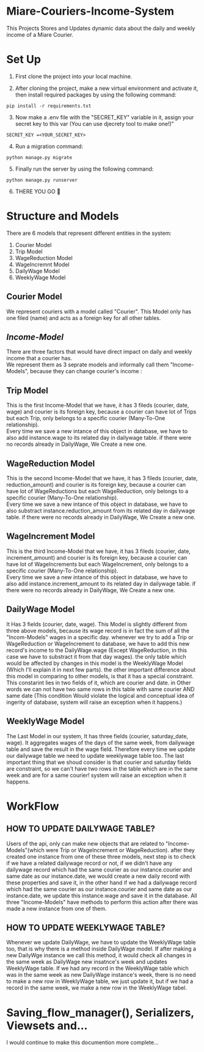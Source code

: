 # **Miare-Couriers-Income-System**
This Projects Stores and Updates dynamic data about the daily and weekly income of a Miare Courier. 

# Set Up
1. First clone the project into your local machine.  

2. After cloning the project, make a new virtual environment and activate it, then install required packages by using the following command:
```
pip install -r requirements.txt
```  

3. Now make a .env file with the "SECRET_KEY" variable in it, assign your secret key to this var (You can use djecrety tool to make one!)"
```
SECRET_KEY =<YOUR_SECRET_KEY>
```

4. Run a migration command:
```
python manage.py migrate
```

5. Finally run the server by using the following command:
```
python manage.py runserver
```

6. THERE YOU GO 🎉

# Structure and Models
There are 6 models that represent different entities in the system:
1. Courier Model
2. Trip Model
3. WageReduction Model
4. WageIncremnt Model
5. DailyWage Model
6. WeeklyWage Model

## Courier Model
We represent couriers with a model called "Courier".
This Model only has one filed (name) and acts as a foreign key for all other tables.

## **_Income-Model_**
There are three factors that would have direct impact on daily and weekly income that a courier has.  
We represent them as 3 seprate models and informally call them "Income-Models", because they can change courier's income :

## Trip Model
This is the first Income-Model that we have, it has 3 fileds (courier, date, wage) and courier is its foreign key, because a courier can have lot of Trips
but each Trip, only belongs to a specific courier (Many-To-One relationship).  
Every time we save a new intance of this object in database, we have to also add instance.wage to its related day in dailywage table. if there were no records already in DailyWage, We Create a new one.

## WageReduction Model
This is the second Income-Model that we have, it has 3 fileds (courier, date, reduction_amount) and courier is its foreign key, because a courier can have lot of
WageReductions but each WageReduction, only belongs to a specific courier (Many-To-One relationship).  
Every time we save a new intance of this object in database, we have to also substract instance.reduction_amount from its related day in dailywage table. if there were no records already in DailyWage, We Create a new one.

## WageIncrement Model
This is the third Income-Model that we have, it has 3 fileds (courier, date, increment_amount) and courier is its foreign key, because a courier can have lot of
WageIncrements but each WageIncrement, only belongs to a specific courier (Many-To-One relationship).  
Every time we save a new intance of this object in database, we have to also add instance.increment_amount to its related day in dailywage table. if there were no records already in DailyWage, We Create a new one.

## DailyWage Model
It Has 3 fields (courier, date, wage). This Model is slightly different from three above models, because its wage record is in fact the sum of all the "Incom-Models" wages in a specific day. whenever we try to add a Trip or WageReduction or WageIncrement to database, we have to add this new record's income to the DailyWage.wage (Except WageReduction, in this case we have to substract it from that day wages). 
the only table which would be affected by changes in this model is the WeeklyWage Model (Which I'll explain it in next few parts). the other important difference about this model in comparing to other models, is that it has a special constraint.
This constarint lies in two fields of it, which are courier and date. in Other words we can not have two same rows in this table with same courier AND same date (This condition Would violate the logical and conceptual idea of ingerity of database, system will raise an exception when it happens.) 

## WeeklyWage Model
The Last Model in our system, It has three fields (courier, saturday_date, wage). It aggregates wages of the days of the same week, from dailywage table and save the result in the wage field. Therefore every time we update our dailywage table we need to update weeklywage table too. The last important thing that we shoud consider is that courier and saturday fields are constraint, so we can't have two rows in the table which are in the same week and are for a same courier! system will raise an exception when it happens.


# WorkFlow
## HOW TO UPDATE DAILYWAGE TABLE?
Users of the api, only can make new objects that are related to "Income-Models"(which were Trip or WageIncrement or WageReduction). after they created one instance from one of these three models, next step is to check if we have a related dailywage record or not, if we didn't have any dailywage record which had the same courier as our instance.courier and same date as our instance.date, we would create a new daily record with these properties and save it, in the other hand if we had a dailywage record which had the same courier as our instance.courier and same date as our instance.date, we update this instance.wage and save it in the database. All three "Income-Models" have methods to perform this action after there was made a new instance from one of them.

## HOW TO UPDATE WEEKLYWAGE TABLE?
Whenever we update DailyWage, we have to update the WeeklyWage table too, that is why there is a method inside DailyWage model. If after making a new DailyWge instance we call this method, it would check all changes in the same week as DailyWage new insatnce's week and updates WeeklyWage table. If we had any record in the WeeklyWage table which was in the same week as new DailyWage instance's week, there is no need to make a new row in WeeklyWage table, we just update it, but if we had a record in the same week, we make a new row in the WeeklyWage tabel.

# Saving_flow_manager(), Serializers, Viewsets and...
I would continue to make this documention more complete...
